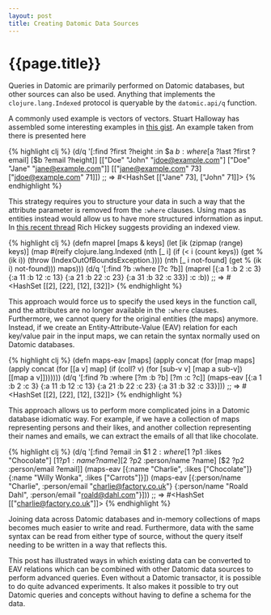 ```yaml
---
layout: post
title: Creating Datomic Data Sources
---
```


# {{page.title}}

Queries in Datomic are primarily performed on Datomic databases, but other sources can also be used. Anything that implements the `clojure.lang.Indexed` protocol is queryable by the `datomic.api/q` function.

A commonly used example is vectors of vectors. Stuart Halloway has assembled some interesting examples in [this gist](https://gist.github.com/2645453). An example taken from there is presented here

{% highlight clj %}
(d/q '[:find ?first ?height
       :in $a $b
       :where [$a ?last ?first ?email]
              [$b ?email ?height]]
     [["Doe" "John" "jdoe@example.com"]
      ["Doe" "Jane" "jane@example.com"]]
     [["jane@example.com" 73]
      ["jdoe@example.com" 71]])
;; => #<HashSet [["Jane" 73], ["John" 71]]>
{% endhighlight %}

This strategy requires you to structure your data in such a way that the attribute parameter is removed from the `:where` clauses. Using maps as entities instead would allow us to have more structured information as input. In [this recent thread](https://groups.google.com/forum/?fromgroups=#!topic/datomic/cBlhFSLDR64) Rich Hickey suggests providing an indexed view.

{% highlight clj %}
(defn maprel [maps & keys] 
  (let [ik (zipmap (range) keys)] 
    (map #(reify clojure.lang.Indexed 
            (nth [_ i] (if (< i (count keys)) 
                         (get % (ik i)) 
                         (throw (IndexOutOfBoundsException.)))) 
            (nth [_ i not-found] (get % (ik i) not-found))) 
         maps)))
(d/q '[:find ?b :where [?c ?b]] 
     (maprel [{:a 1 :b 2 :c 3} 
              {:a 11 :b 12 :c 13} 
              {:a 21 :b 22 :c 23} 
              {:a 31 :b 32 :c 33}] 
             :c :b))
;; => #<HashSet [[2], [22], [12], [32]]>
{% endhighlight %}

This approach would force us to specify the used keys in the function call, and the attributes are no longer available in the `:where` clauses. Furthermore, we cannot query for the original entities (the maps) anymore. Instead, if we create an Entity-Attribute-Value (EAV) relation for each key/value pair in the input maps, we can retain the syntax normally used on Datomic databases.

{% highlight clj %}
(defn maps-eav [maps]
  (apply concat
         (for [map maps]
           (apply concat
                  (for [[a v] map]
                    (if (coll? v)
                      (for [sub-v v]
                        [map a sub-v])
                      [[map a v]]))))))
(d/q '[:find ?b
       :where
       [?m :b ?b]
       [?m :c ?c]]
     (maps-eav
      [{:a 1 :b 2 :c 3} 
       {:a 11 :b 12 :c 13} 
       {:a 21 :b 22 :c 23} 
       {:a 31 :b 32 :c 33}]))
;; => #<HashSet [[2], [22], [12], [32]]>
{% endhighlight %}

This approach allows us to perform more complicated joins in a Datomic database idiomatic way. For example, if we have a collection of maps representing persons and their likes, and another collection representing their names and emails, we can extract the emails of all that like chocolate.

{% highlight clj %}
(d/q '[:find ?email
       :in $1 $2
       :where
       [$1 ?p1 :likes "Chocolate"]
       [$1 ?p1 :name ?name]
       [$2 ?p2 :person/name ?name]
       [$2 ?p2 :person/email ?email]]
     (maps-eav 
      [{:name "Charlie", :likes ["Chocolate"]}
       {:name "Willy Wonka", :likes ["Carrots"]}])
     (maps-eav
      [{:person/name "Charlie", :person/email "charlie@factory.co.uk"}
       {:person/name "Roald Dahl", :person/email "roald@dahl.com"}]))
;; => #<HashSet [["charlie@factory.co.uk"]]>
{% endhighlight %}

Joining data across Datomic databases and in-memory collections of maps becomes much easier to write and read. Furthermore, data with the same syntax can be read from either type of source, without the query itself needing to be written in a way that reflects this.

This post has illustrated ways in which existing data can be converted to EAV relations which can be combined with other Datomic data sources to perform advanced queries. Even without a Datomic transactor, it is possible to do quite advanced experiments. It also makes it possible to try out Datomic queries and concepts without having to define a schema for the data.